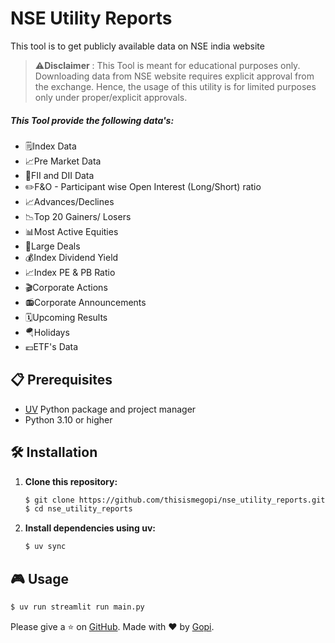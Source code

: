 # NSE Utility Reports

This tool is to get publicly available data on NSE india website

> ⚠️**Disclaimer** : This Tool is meant for educational purposes only. Downloading data from NSE website requires explicit approval from the exchange. Hence, the usage of this utility is for limited purposes only under proper/explicit approvals.

##### This Tool provide the following data's:

-   🗒️Index Data
-   📈Pre Market Data
-   📅FII and DII Data
-   ✏️F&O - Participant wise Open Interest (Long/Short) ratio
-   📈Advances/Declines
-   📉Top 20 Gainers/ Losers
-   📊Most Active Equities
-   🤝Large Deals
-   💰Index Dividend Yield
-   📈Index PE & PB Ratio
-   🎬Corporate Actions
-   📻Corporate Announcements
-   🗓️Upcoming Results
-   🪂Holidays
-   💶ETF's Data

## 📋 Prerequisites

-   [UV](https://docs.astral.sh/uv/getting-started/installation/) Python package and project manager
-   Python 3.10 or higher

## 🛠️ Installation

1. **Clone this repository:**

    ```bash
    $ git clone https://github.com/thisismegopi/nse_utility_reports.git
    $ cd nse_utility_reports
    ```

2. **Install dependencies using uv:**

    ```bash
    $ uv sync
    ```

## 🎮 Usage

```bash
$ uv run streamlit run main.py
```

Please give a ⭐️ on [GitHub](https://github.com/thisismegopi/nse_utility_reports). Made with ❤️ by [Gopi](https://github.com/thisismegopi).
